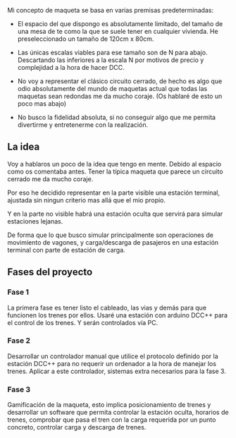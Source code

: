 Mi concepto de maqueta se basa en varias premisas predeterminadas:

- El espacio del que dispongo es absolutamente limitado, del tamaño de una mesa de te como la que se suele tener en cualquier vivienda. He preseleccionado un tamaño de 120cm x 80cm.

- Las únicas escalas viables para ese tamaño son de N para abajo. Descartando las inferiores a la escala N por motivos de precio y complejidad a la hora de hacer DCC.

- No voy a representar el clásico circuito cerrado, de hecho es algo que odio absolutamente del mundo de maquetas actual que todas las maquetas sean redondas me da mucho coraje. (Os hablaré de esto un poco mas abajo)

- No busco la fidelidad absoluta, si no conseguir algo que me permita divertirme y entretenerme con la realización.

## La idea
Voy a hablaros un poco de la idea que tengo en mente. Debido al espacio como os comentaba antes. Tener la típica maqueta que parece un circuito cerrado me da mucho coraje.

Por eso he decidido representar en la parte visible una estación terminal, ajustada sin ningun criterio mas allá que el mio propio.

Y en la parte no visible habrá una estación oculta que servirá para simular estaciones lejanas.

De forma que lo que busco simular principalmente son operaciones de movimiento de vagones, y carga/descarga de pasajeros en una estación terminal con parte de estación de carga.


## Fases del proyecto
### Fase 1
La primera fase es tener listo el cableado, las vias y demás para que funcionen los trenes por ellos. Usaré una estación con arduino DCC++ para el control de los trenes. Y serán controlados vía PC.

### Fase 2
Desarrollar un controlador manual que utilice el protocolo definido por la estación DCC++ para no requerir un ordenador a la hora de manejar los trenes. Aplicar a este controlador, sistemas extra necesarios para la fase 3.

### Fase 3
Gamificación de la maqueta, esto implica posicionamiento de trenes y desarrollar un software que permita controlar la estación oculta, horarios de trenes, comprobar que pasa el tren con la carga requerida por un punto concreto, controlar carga y descarga de trenes.

